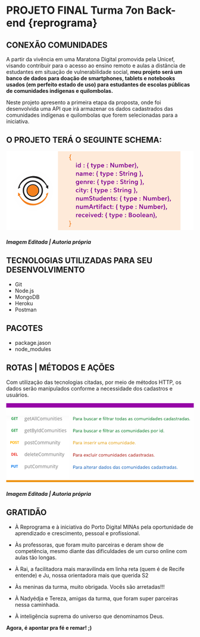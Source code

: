 # **PROJETO FINAL Turma 7on Back-end {reprograma}** 

## **CONEXÃO COMUNIDADES**

A partir da vivência em uma Maratona Digital promovida pela Unicef, visando contribuir para o acesso ao ensino remoto e aulas a distância de estudantes em situação de vulnerabilidade social, **meu projeto será um banco de dados para doação de smartphones, tablets e notebooks usados (em perfeito estado de uso) para estudantes de escolas públicas de comunidades indígenas e quilombolas.**

Neste projeto apresento a primeira etapa da proposta, onde foi desenvolvida uma API que irá armazenar os dados cadastrados das comunidades indígenas e quilombolas que forem selecionadas para a iniciativa. 

## **O PROJETO TERÁ O SEGUINTE SCHEMA:**

![schema comunidade](./images/schema-comunidades.png)
##### Imagem Editada | Autoria própria


## **TECNOLOGIAS UTILIZADAS PARA SEU DESENVOLVIMENTO**

- Git 
- Node.js 
- MongoDB
- Heroku
- Postman


## **PACOTES**

- package.jason 
- node_modules


## **ROTAS** | MÉTODOS E AÇÕES

Com utilização das tecnologias citadas, por meio de métodos HTTP, os dados serão manipulados conforme a necessidade dos cadastros e usuários.

![rotas com métodos e ações](./images/rotas_metodos-acoes.png)
##### Imagem Editada | Autoria própria


## **GRATIDÃO**

- À Reprograma e à iniciativa do Porto Digital MINAs pela oportunidade de aprendizado e crescimento, pessoal e profissional.

- Às professoras, que foram muito parceiras e deram show de competência, mesmo diante das dificuldades de um curso online com aulas tão longas.

- À Rai, a facilitadora mais maravilinda em linha reta (quem é de Recife entende) e Ju, nossa orientadora mais que querida S2

- Às meninas da turma, muito obrigada. Vocês são arretadas!!!

- À Nadyédja e Tereza, amigas da turma, que foram super parceiras nessa caminhada.

- À inteligência suprema do universo que denominamos Deus.


 **Agora, é apontar pra fé e remar! ;)** 
